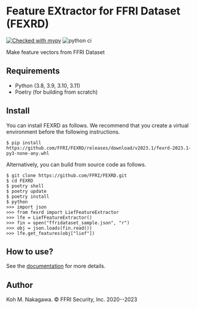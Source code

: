 Feature EXtractor for FFRI Dataset (FEXRD)
=======================================
[![Checked with mypy](http://www.mypy-lang.org/static/mypy_badge.svg)](http://mypy-lang.org/)
![python ci](https://github.com/FFRI/FEXRD/workflows/python%20ci/badge.svg)

Make feature vectors from FFRI Dataset

Requirements
---------------------------------------
- Python (3.8, 3.9, 3.10, 3.11)
- Poetry (for building from scratch)

Install
---------------------------------------

You can install FEXRD as follows. We recommend that you create a virtual environment before the following instructions.

```
$ pip install https://github.com/FFRI/FEXRD/releases/download/v2023.1/fexrd-2023.1-py3-none-any.whl
```

Alternatively, you can build from source code as follows.

```
$ git clone https://github.com/FFRI/FEXRD.git
$ cd FEXRD
$ poetry shell
$ poetry update
$ poetry install
$ python
>>> import json
>>> from fexrd import LiefFeatureExtractor
>>> lfe = LiefFeatureExtractor()
>>> fin = open("ffridataset_sample.json", "r")
>>> obj = json.loads(fin.read())
>>> lfe.get_features(obj["lief"])
```

How to use?
---------------------------------------
See the [documentation](https://ffri.github.io/FEXRD/) for more details.

Author
---------------------------------------
Koh M. Nakagawa. &copy; FFRI Security, Inc. 2020--2023
